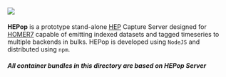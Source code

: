 # <img src="https://user-images.githubusercontent.com/1423657/38167420-070b1a0c-3535-11e8-8d25-be0f38779b7b.png"/>

**HEPop** is a prototype stand-alone [HEP](https://github.com/sipcapture/hep) Capture Server designed for [HOMER7](https://github.com/sipcapture/homer) capable of emitting indexed datasets and tagged timeseries to multiple backends in bulks. HEPop is developed using `NodeJS` and distributed using `npm`.


##### All container bundles in this directory are based on HEPop Server
